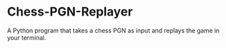 # Chess-PGN-Replayer
A Python program that takes a chess PGN as input and replays the game in your terminal.
